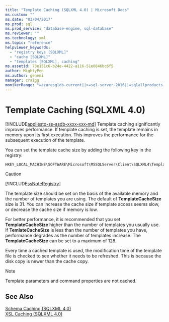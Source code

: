 ```yaml
---
title: "Template Caching (SQLXML 4.0) | Microsoft Docs"
ms.custom: ""
ms.date: "03/04/2017"
ms.prod: sql
ms.prod_service: "database-engine, sql-database"
ms.reviewer: ""
ms.technology: xml
ms.topic: "reference"
helpviewer_keywords: 
  - "registry keys [SQLXML]"
  - "cache [SQLXML]"
  - "templates [SQLXML], caching"
ms.assetid: 73e151c6-b24e-4422-a116-51e0846bc6f5
author: MightyPen
ms.author: genemi
manager: craigg
monikerRange: "=azuresqldb-current||>=sql-server-2016||=sqlallproducts-allversions||>=sql-server-linux-2017||=azuresqldb-mi-current"
---
```

# Template Caching (SQLXML 4.0)
[!INCLUDE[appliesto-ss-asdb-xxxx-xxx-md](../../../includes/appliesto-ss-asdb-xxxx-xxx-md.md)]
  Template caching significantly improves performance. If template caching is set, the template remains in memory upon its first execution. This improves the performance for the subsequent execution of the template.  
  
 You can set the template cache size by adding the following key in the registry:  
  
```  
HKEY_LOCAL_MACHINE\SOFTWARE\Microsoft\MSSQLServer\Client\SQLXML4\TemplateCacheSize  
```  
  
> [!CAUTION]  
>  [!INCLUDE[ssNoteRegistry](../../../includes/ssnoteregistry-md.md)]  
  
 The template size should be set on the basis of the available memory and the number of templates you are using. The default of **TemplateCacheSize** size is 31. You can increase the cache size if template access seems slow, or decrease the cache size if memory is low.  
  
 For better performance, it is recommended that you set **TemplateCacheSize** higher than the number of templates you usually use. If **TemlateCacheSize** is less than the number of templates you have, performance degrades as the number of templates increase. The **TemplateCacheSize** can be set to a maximum of 128.  
  
 Every time a cached template is used, the modification time of the template file is checked to see whether it needs to be refreshed. This is because the disk copy is newer than the cache copy.  
  
> [!NOTE]  
>  Template parameters and command properties are not cached.  
  
## See Also  
 [Schema Caching &#40;SQLXML 4.0&#41;](../../../relational-databases/sqlxml-annotated-xsd-schemas-xpath-queries/caching-templates-xml-schemas/schema-caching-sqlxml-4-0.md)   
 [XSL Caching &#40;SQLXML 4.0&#41;](../../../relational-databases/sqlxml-annotated-xsd-schemas-xpath-queries/caching-templates-xml-schemas/xsl-caching-sqlxml-4-0.md)  
  
  
